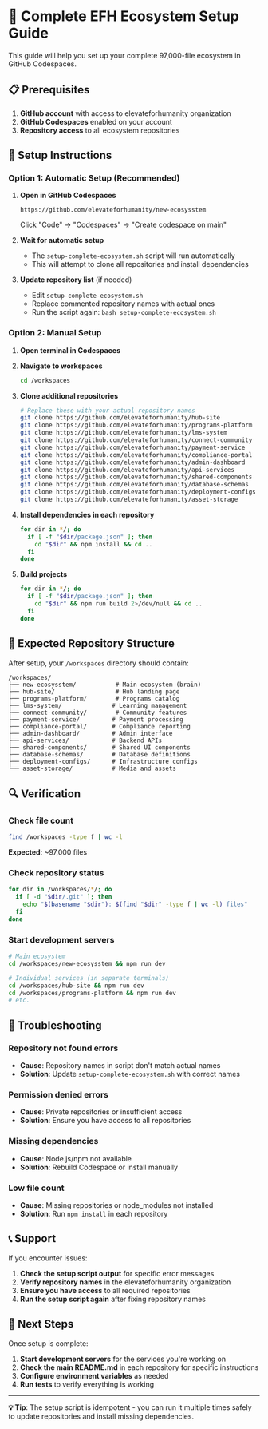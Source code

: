 # 🚀 Complete EFH Ecosystem Setup Guide

This guide will help you set up your complete 97,000-file ecosystem in GitHub Codespaces.

## 📋 Prerequisites

1. **GitHub account** with access to elevateforhumanity organization
2. **GitHub Codespaces** enabled on your account
3. **Repository access** to all ecosystem repositories

## 🔧 Setup Instructions

### Option 1: Automatic Setup (Recommended)

1. **Open in GitHub Codespaces**
   ```
   https://github.com/elevateforhumanity/new-ecosysstem
   ```
   Click "Code" → "Codespaces" → "Create codespace on main"

2. **Wait for automatic setup**
   - The `setup-complete-ecosystem.sh` script will run automatically
   - This will attempt to clone all repositories and install dependencies

3. **Update repository list** (if needed)
   - Edit `setup-complete-ecosystem.sh`
   - Replace commented repository names with actual ones
   - Run the script again: `bash setup-complete-ecosystem.sh`

### Option 2: Manual Setup

1. **Open terminal in Codespaces**

2. **Navigate to workspaces**
   ```bash
   cd /workspaces
   ```

3. **Clone additional repositories**
   ```bash
   # Replace these with your actual repository names
   git clone https://github.com/elevateforhumanity/hub-site
   git clone https://github.com/elevateforhumanity/programs-platform
   git clone https://github.com/elevateforhumanity/lms-system
   git clone https://github.com/elevateforhumanity/connect-community
   git clone https://github.com/elevateforhumanity/payment-service
   git clone https://github.com/elevateforhumanity/compliance-portal
   git clone https://github.com/elevateforhumanity/admin-dashboard
   git clone https://github.com/elevateforhumanity/api-services
   git clone https://github.com/elevateforhumanity/shared-components
   git clone https://github.com/elevateforhumanity/database-schemas
   git clone https://github.com/elevateforhumanity/deployment-configs
   git clone https://github.com/elevateforhumanity/asset-storage
   ```

4. **Install dependencies in each repository**
   ```bash
   for dir in */; do
     if [ -f "$dir/package.json" ]; then
       cd "$dir" && npm install && cd ..
     fi
   done
   ```

5. **Build projects**
   ```bash
   for dir in */; do
     if [ -f "$dir/package.json" ]; then
       cd "$dir" && npm run build 2>/dev/null && cd ..
     fi
   done
   ```

## 📁 Expected Repository Structure

After setup, your `/workspaces` directory should contain:

```
/workspaces/
├── new-ecosysstem/           # Main ecosystem (brain)
├── hub-site/                 # Hub landing page
├── programs-platform/        # Programs catalog
├── lms-system/              # Learning management
├── connect-community/        # Community features
├── payment-service/         # Payment processing
├── compliance-portal/       # Compliance reporting
├── admin-dashboard/         # Admin interface
├── api-services/            # Backend APIs
├── shared-components/       # Shared UI components
├── database-schemas/        # Database definitions
├── deployment-configs/      # Infrastructure configs
└── asset-storage/           # Media and assets
```

## 🔍 Verification

### Check file count
```bash
find /workspaces -type f | wc -l
```
**Expected**: ~97,000 files

### Check repository status
```bash
for dir in /workspaces/*/; do
  if [ -d "$dir/.git" ]; then
    echo "$(basename "$dir"): $(find "$dir" -type f | wc -l) files"
  fi
done
```

### Start development servers
```bash
# Main ecosystem
cd /workspaces/new-ecosysstem && npm run dev

# Individual services (in separate terminals)
cd /workspaces/hub-site && npm run dev
cd /workspaces/programs-platform && npm run dev
# etc.
```

## 🚨 Troubleshooting

### Repository not found errors
- **Cause**: Repository names in script don't match actual names
- **Solution**: Update `setup-complete-ecosystem.sh` with correct names

### Permission denied errors
- **Cause**: Private repositories or insufficient access
- **Solution**: Ensure you have access to all repositories

### Missing dependencies
- **Cause**: Node.js/npm not available
- **Solution**: Rebuild Codespace or install manually

### Low file count
- **Cause**: Missing repositories or node_modules not installed
- **Solution**: Run `npm install` in each repository

## 📞 Support

If you encounter issues:

1. **Check the setup script output** for specific error messages
2. **Verify repository names** in the elevateforhumanity organization
3. **Ensure you have access** to all required repositories
4. **Run the setup script again** after fixing repository names

## 🎯 Next Steps

Once setup is complete:

1. **Start development servers** for the services you're working on
2. **Check the main README.md** in each repository for specific instructions
3. **Configure environment variables** as needed
4. **Run tests** to verify everything is working

---

**💡 Tip**: The setup script is idempotent - you can run it multiple times safely to update repositories and install missing dependencies.